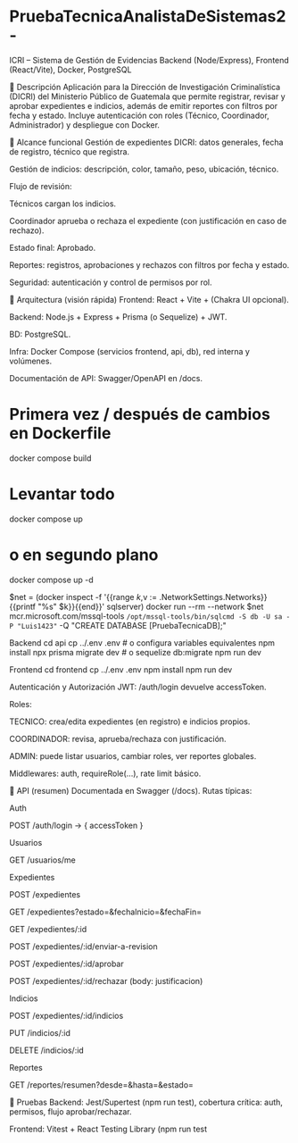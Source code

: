 # PruebaTecnicaAnalistaDeSistemas2-

ICRI – Sistema de Gestión de Evidencias
Backend (Node/Express), Frontend (React/Vite), Docker, PostgreSQL

📌 Descripción
Aplicación para la Dirección de Investigación Criminalística (DICRI) del Ministerio Público de Guatemala que permite registrar, revisar y aprobar expedientes e indicios, además de emitir reportes con filtros por fecha y estado. Incluye autenticación con roles (Técnico, Coordinador, Administrador) y despliegue con Docker.

🎯 Alcance funcional
Gestión de expedientes DICRI: datos generales, fecha de registro, técnico que registra.

Gestión de indicios: descripción, color, tamaño, peso, ubicación, técnico.

Flujo de revisión:

Técnicos cargan los indicios.

Coordinador aprueba o rechaza el expediente (con justificación en caso de rechazo).

Estado final: Aprobado.

Reportes: registros, aprobaciones y rechazos con filtros por fecha y estado.

Seguridad: autenticación y control de permisos por rol.

🧱 Arquitectura (visión rápida)
Frontend: React + Vite + (Chakra UI opcional).

Backend: Node.js + Express + Prisma (o Sequelize) + JWT.

BD: PostgreSQL.

Infra: Docker Compose (servicios frontend, api, db), red interna y volúmenes.

Documentación de API: Swagger/OpenAPI en /docs.


# Primera vez / después de cambios en Dockerfile
docker compose build

# Levantar todo
docker compose up
# o en segundo plano
docker compose up -d


$net = (docker inspect -f '{{range $k,$v := .NetworkSettings.Networks}}{{printf "%s" $k}}{{end}}' sqlserver)
docker run --rm --network $net mcr.microsoft.com/mssql-tools `
  /opt/mssql-tools/bin/sqlcmd -S db -U sa -P "Luis1423" `
  -Q "CREATE DATABASE [PruebaTecnicaDB];"


Backend
cd api
cp ../.env .env         # o configura variables equivalentes
npm install
npx prisma migrate dev  # o sequelize db:migrate
npm run dev



Frontend
cd frontend
cp ../.env .env
npm install
npm run dev


Autenticación y Autorización
JWT: /auth/login devuelve accessToken.

Roles:

TECNICO: crea/edita expedientes (en registro) e indicios propios.

COORDINADOR: revisa, aprueba/rechaza con justificación.

ADMIN: puede listar usuarios, cambiar roles, ver reportes globales.

Middlewares: auth, requireRole(...), rate limit básico.

🔌 API (resumen)
Documentada en Swagger (/docs). Rutas típicas:

Auth

POST /auth/login → { accessToken }

Usuarios

GET /usuarios/me

Expedientes

POST /expedientes

GET /expedientes?estado=&fechaInicio=&fechaFin=

GET /expedientes/:id

POST /expedientes/:id/enviar-a-revision

POST /expedientes/:id/aprobar

POST /expedientes/:id/rechazar (body: justificacion)

Indicios

POST /expedientes/:id/indicios

PUT /indicios/:id

DELETE /indicios/:id

Reportes

GET /reportes/resumen?desde=&hasta=&estado=

🧪 Pruebas
Backend: Jest/Supertest (npm run test), cobertura crítica: auth, permisos, flujo aprobar/rechazar.

Frontend: Vitest + React Testing Library (npm run test